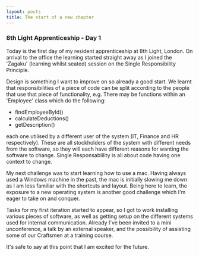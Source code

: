 ```yaml
---
layout: posts
title: The start of a new chapter
---
```

### 8th Light Apprenticeship - Day 1

Today is the first day of my resident apprenticeship at 8th Light, London. On arrival to the office the learning started straight away as I joined the 'Zagaku' (learning whilst seated) session on the Single Responsibility Principle. 

<!--break-->

Design is something I want to improve on so already a good start. We learnt that responsibilities of a piece of code can be split according to the people that use that piece of functionality, e.g. There may be functions within an 'Employee' class which do the following: 

* findEmployeeById()
* calculateDeductions()
* getDescription()

each one utilised by a different user of the system (IT, Finance and HR respectively). These are all stockholders of the system with different needs from the software, so they will each have different reasons for wanting the software to change. Single Responsablility is all about code having one context to change.

My next challenge was to start learning how to use a mac. Having always used a Windows machine in the past, the mac is initially slowing me down as I am less familiar with the shortcuts and layout. Being here to learn, the exposure to a new operating system is another good challenge which I'm eager to take on and conquer.

Tasks for my first iteration started to appear, so I got to work installing various pieces of software, as well as getting setup on the different systems used for internal communication. Already I've been invited to a mini unconference, a talk by an external speaker, and the possibility of assisting some of our Craftsmen at a training course. 

It's safe to say at this point that I am excited for the future.